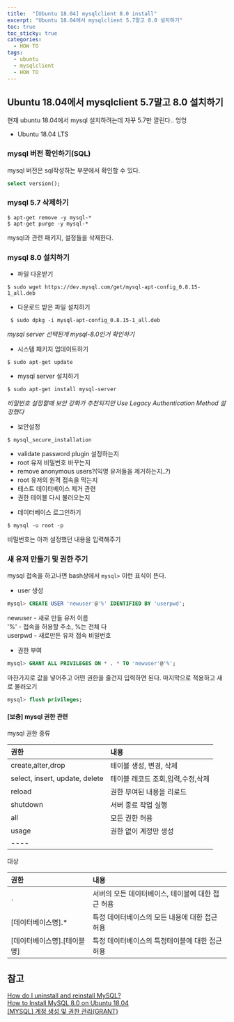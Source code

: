 ```yaml
---
title:  "[Ubuntu 18.04] mysqlclient 8.0 install"
excerpt: "Ubuntu 18.04에서 mysqlclient 5.7말고 8.0 설치하기"
toc: true
toc_sticky: true
categories:
  - HOW TO
tags:
  - ubuntu
  - mysqlclient
  - HOW TO
---
```

## Ubuntu 18.04에서 mysqlclient 5.7말고 8.0 설치하기  
현재 ubuntu 18.04에서 mysql 설치하려는데 자꾸 5.7만 깔린다.. 엉엉  

* Ubuntu 18.04 LTS  

### mysql 버전 확인하기(SQL)  


mysql 버전은 sql작성하는 부분에서 확인할 수 있다.
```sql
select version();
```


### mysql 5.7 삭제하기  


```
$ apt-get remove -y mysql-*
$ apt-get purge -y mysql-*
```
mysql과 관련 패키지, 설정들을 삭제한다.  


### mysql 8.0 설치하기 


* 파일 다운받기   
```
$ sudo wget https://dev.mysql.com/get/mysql-apt-config_0.8.15-1_all.deb
```


* 다운로드 받은 파일 설치하기  
```
 $ sudo dpkg -i mysql-apt-config_0.8.15-1_all.deb
 ```
*mysql server 선택된게 mysql-8.0인거 확인하기*  


* 시스템 패키지 업데이트하기  
```
$ sudo apt-get update
```


* mysql server 설치하기  
```
$ sudo apt-get install mysql-server
```
*비밀번호 설정할때 보안 강화가 추천되지만 Use Legacy Authentication Method 설정했다*


* 보안설정  
```
$ mysql_secure_installation
```
  + validate password plugin 설정하는지  
  + root 유저 비밀번호 바꾸는지  
  + remove anonymous users?(익명 유저들을 제거하는지..?)  
  + root 유저의 원격 접속을 막는지  
  + 테스트 데이터베이스 제거 관련  
  + 권한 테이블 다시 불러오는지  



* 데이터베이스 로그인하기  
```
$ mysql -u root -p
```
비밀번호는 아까 설정했던 내용을 입력해주기  



### 새 유저 만들기 및 권한 주기  


mysql 접속을 하고나면 bash상에서 <code>mysql></code> 이런 표식이 뜬다.  
* user 생성  
```sql
mysql> CREATE USER 'newuser'@'%' IDENTIFIED BY 'userpwd';
```
newuser - 새로 만들 유저 이름  
'%' - 접속을 허용할 주소, %는 전체 다  
userpwd - 새로만든 유저 접속 비밀번호  



* 권한 부여  
```sql
mysql> GRANT ALL PRIVILEGES ON * . * TO 'newuser'@'%';
```
마찬가지로 값을 넣어주고 어떤 권한을 줄건지 입력하면 된다.
마지막으로 적용하고 새로 불러오기
```sql
mysql> flush privileges;
```



#### [보충] mysql 권한 관련  


mysql 권한 종류  

| 권한 | 내용 |
|:-------|:------|
| create,alter,drop    | 테이블 생성, 변경, 삭제   |
| select, insert, update, delete   | 테이블 레코드 조회,입력,수정,삭제   |
| reload   | 권한 부여된 내용을 리로드    |
| shutdown   | 서버 종료 작업 실행    |
| all   | 모든 권한 허용   |
| usage   | 권한 없이 계정만 생성   |
|----

대상  

| 권한 | 내용 |
|:-------|:-------|
| <code>*.*</code> | 서버의 모든 데이터베이스, 테이블에 대한 접근 허용 |
| [데이터베이스명].*  | 특정 데이터베이스의 모든 내용에 대한 접근 허용  |
| [데이터베이스명].[테이블명] | 특정 데이터베이스의 특정테이블에 대한 접근 허용 |


## 참고
[How do I uninstall and reinstall MySQL?](https://www.digitalocean.com/community/questions/how-do-i-uninstall-and-reinstall-mysql)  
[How to Install MySQL 8.0 on Ubuntu 18.04](https://www.fosstechnix.com/install-mysql-8-on-ubuntu/)  
[[MYSQL] 계정 생성 및 권한 관리(GRANT)](https://extbrain.tistory.com/44)  